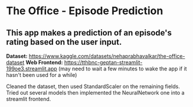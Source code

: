 # The Office - Episode Prediction

## This app makes a prediction of an episode's rating based on the user input.

**Dataset:** https://www.kaggle.com/datasets/nehaprabhavalkar/the-office-dataset
**Web Frontend:** https://tthbnc-geptan-streamlit-199oe3.streamlit.app
(may need to wait a few minutes to wake the app if it hasn't been used for a while)

Cleaned the dataset, then used StandardScaler on the remaining fields. Tried out several models then implemented the NeuralNetwork one into a streamlit frontend.
